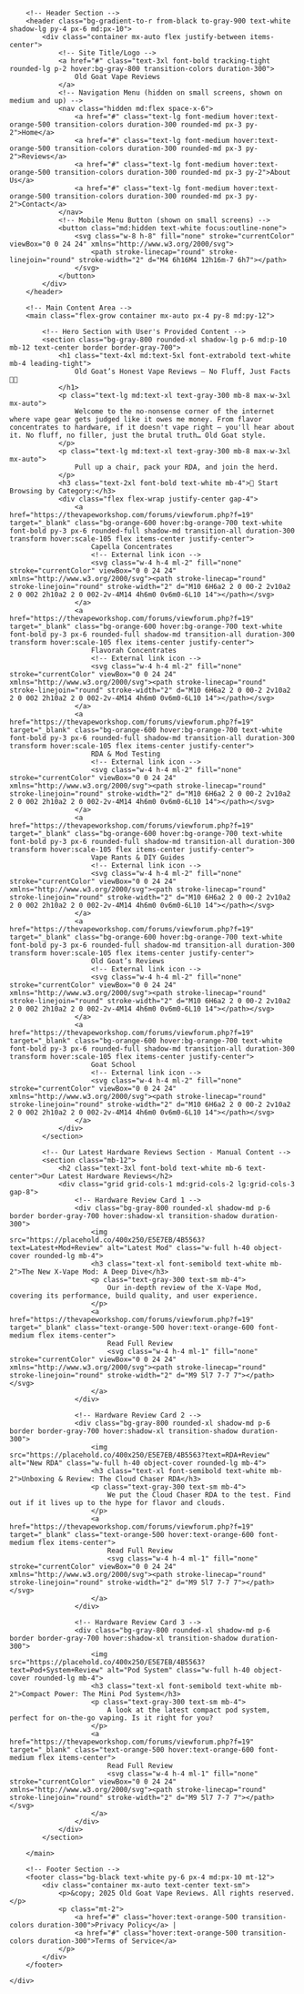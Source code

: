 <!DOCTYPE html>
<html lang="en">
<head>
    <meta charset="UTF-8">
    <meta name="viewport" content="width=device-width, initial-scale=1.0">
    <title>Old Goat Vape Reviews</title>
    <!-- Inter font from Google Fonts -->
    <link href="https://fonts.googleapis.com/css2?family=Inter:wght@300;400;500;600;700&display=swap" rel="stylesheet">
    <!-- Tailwind CSS CDN -->
    <script src="https://cdn.tailwindcss.com"></script>
    <style>
        /* Custom styles for the Inter font */
        body {
            font-family: 'Inter', sans-serif;
        }
    </style>
</head>
<body class="bg-gray-950 text-gray-100">
    <!-- Main container for the entire page, ensuring full height and flex layout -->
    <div class="min-h-screen flex flex-col">

        <!-- Header Section -->
        <header class="bg-gradient-to-r from-black to-gray-900 text-white shadow-lg py-4 px-6 md:px-10">
            <div class="container mx-auto flex justify-between items-center">
                <!-- Site Title/Logo -->
                <a href="#" class="text-3xl font-bold tracking-tight rounded-lg p-2 hover:bg-gray-800 transition-colors duration-300">
                    Old Goat Vape Reviews
                </a>
                <!-- Navigation Menu (hidden on small screens, shown on medium and up) -->
                <nav class="hidden md:flex space-x-6">
                    <a href="#" class="text-lg font-medium hover:text-orange-500 transition-colors duration-300 rounded-md px-3 py-2">Home</a>
                    <a href="#" class="text-lg font-medium hover:text-orange-500 transition-colors duration-300 rounded-md px-3 py-2">Reviews</a>
                    <a href="#" class="text-lg font-medium hover:text-orange-500 transition-colors duration-300 rounded-md px-3 py-2">About Us</a>
                    <a href="#" class="text-lg font-medium hover:text-orange-500 transition-colors duration-300 rounded-md px-3 py-2">Contact</a>
                </nav>
                <!-- Mobile Menu Button (shown on small screens) -->
                <button class="md:hidden text-white focus:outline-none">
                    <svg class="w-8 h-8" fill="none" stroke="currentColor" viewBox="0 0 24 24" xmlns="http://www.w3.org/2000/svg">
                        <path stroke-linecap="round" stroke-linejoin="round" stroke-width="2" d="M4 6h16M4 12h16m-7 6h7"></path>
                    </svg>
                </button>
            </div>
        </header>

        <!-- Main Content Area -->
        <main class="flex-grow container mx-auto px-4 py-8 md:py-12">

            <!-- Hero Section with User's Provided Content -->
            <section class="bg-gray-800 rounded-xl shadow-lg p-6 md:p-10 mb-12 text-center border border-gray-700">
                <h1 class="text-4xl md:text-5xl font-extrabold text-white mb-4 leading-tight">
                    Old Goat’s Honest Vape Reviews – No Fluff, Just Facts 🐐💨
                </h1>
                <p class="text-lg md:text-xl text-gray-300 mb-8 max-w-3xl mx-auto">
                    Welcome to the no-nonsense corner of the internet where vape gear gets judged like it owes me money. From flavor concentrates to hardware, if it doesn't vape right — you'll hear about it. No fluff, no filler, just the brutal truth… Old Goat style.
                </p>
                <p class="text-lg md:text-xl text-gray-300 mb-8 max-w-3xl mx-auto">
                    Pull up a chair, pack your RDA, and join the herd.
                </p>
                <h3 class="text-2xl font-bold text-white mb-4">🧠 Start Browsing by Category:</h3>
                <div class="flex flex-wrap justify-center gap-4">
                    <a href="https://thevapeworkshop.com/forums/viewforum.php?f=19" target="_blank" class="bg-orange-600 hover:bg-orange-700 text-white font-bold py-3 px-6 rounded-full shadow-md transition-all duration-300 transform hover:scale-105 flex items-center justify-center">
                        Capella Concentrates
                        <!-- External link icon -->
                        <svg class="w-4 h-4 ml-2" fill="none" stroke="currentColor" viewBox="0 0 24 24" xmlns="http://www.w3.org/2000/svg"><path stroke-linecap="round" stroke-linejoin="round" stroke-width="2" d="M10 6H6a2 2 0 00-2 2v10a2 2 0 002 2h10a2 2 0 002-2v-4M14 4h6m0 0v6m0-6L10 14"></path></svg>
                    </a>
                    <a href="https://thevapeworkshop.com/forums/viewforum.php?f=19" target="_blank" class="bg-orange-600 hover:bg-orange-700 text-white font-bold py-3 px-6 rounded-full shadow-md transition-all duration-300 transform hover:scale-105 flex items-center justify-center">
                        Flavorah Concentrates
                        <!-- External link icon -->
                        <svg class="w-4 h-4 ml-2" fill="none" stroke="currentColor" viewBox="0 0 24 24" xmlns="http://www.w3.org/2000/svg"><path stroke-linecap="round" stroke-linejoin="round" stroke-width="2" d="M10 6H6a2 2 0 00-2 2v10a2 2 0 002 2h10a2 2 0 002-2v-4M14 4h6m0 0v6m0-6L10 14"></path></svg>
                    </a>
                    <a href="https://thevapeworkshop.com/forums/viewforum.php?f=19" target="_blank" class="bg-orange-600 hover:bg-orange-700 text-white font-bold py-3 px-6 rounded-full shadow-md transition-all duration-300 transform hover:scale-105 flex items-center justify-center">
                        RDA & Mod Testing
                        <!-- External link icon -->
                        <svg class="w-4 h-4 ml-2" fill="none" stroke="currentColor" viewBox="0 0 24 24" xmlns="http://www.w3.org/2000/svg"><path stroke-linecap="round" stroke-linejoin="round" stroke-width="2" d="M10 6H6a2 2 0 00-2 2v10a2 2 0 002 2h10a2 2 0 002-2v-4M14 4h6m0 0v6m0-6L10 14"></path></svg>
                    </a>
                    <a href="https://thevapeworkshop.com/forums/viewforum.php?f=19" target="_blank" class="bg-orange-600 hover:bg-orange-700 text-white font-bold py-3 px-6 rounded-full shadow-md transition-all duration-300 transform hover:scale-105 flex items-center justify-center">
                        Vape Rants & DIY Guides
                        <!-- External link icon -->
                        <svg class="w-4 h-4 ml-2" fill="none" stroke="currentColor" viewBox="0 0 24 24" xmlns="http://www.w3.org/2000/svg"><path stroke-linecap="round" stroke-linejoin="round" stroke-width="2" d="M10 6H6a2 2 0 00-2 2v10a2 2 0 002 2h10a2 2 0 002-2v-4M14 4h6m0 0v6m0-6L10 14"></path></svg>
                    </a>
                    <a href="https://thevapeworkshop.com/forums/viewforum.php?f=19" target="_blank" class="bg-orange-600 hover:bg-orange-700 text-white font-bold py-3 px-6 rounded-full shadow-md transition-all duration-300 transform hover:scale-105 flex items-center justify-center">
                        Old Goat’s Reviews
                        <!-- External link icon -->
                        <svg class="w-4 h-4 ml-2" fill="none" stroke="currentColor" viewBox="0 0 24 24" xmlns="http://www.w3.org/2000/svg"><path stroke-linecap="round" stroke-linejoin="round" stroke-width="2" d="M10 6H6a2 2 0 00-2 2v10a2 2 0 002 2h10a2 2 0 002-2v-4M14 4h6m0 0v6m0-6L10 14"></path></svg>
                    </a>
                    <a href="https://thevapeworkshop.com/forums/viewforum.php?f=19" target="_blank" class="bg-orange-600 hover:bg-orange-700 text-white font-bold py-3 px-6 rounded-full shadow-md transition-all duration-300 transform hover:scale-105 flex items-center justify-center">
                        Goat School
                        <!-- External link icon -->
                        <svg class="w-4 h-4 ml-2" fill="none" stroke="currentColor" viewBox="0 0 24 24" xmlns="http://www.w3.org/2000/svg"><path stroke-linecap="round" stroke-linejoin="round" stroke-width="2" d="M10 6H6a2 2 0 00-2 2v10a2 2 0 002 2h10a2 2 0 002-2v-4M14 4h6m0 0v6m0-6L10 14"></path></svg>
                    </a>
                </div>
            </section>

            <!-- Our Latest Hardware Reviews Section - Manual Content -->
            <section class="mb-12">
                <h2 class="text-3xl font-bold text-white mb-6 text-center">Our Latest Hardware Reviews</h2>
                <div class="grid grid-cols-1 md:grid-cols-2 lg:grid-cols-3 gap-8">
                    <!-- Hardware Review Card 1 -->
                    <div class="bg-gray-800 rounded-xl shadow-md p-6 border border-gray-700 hover:shadow-xl transition-shadow duration-300">
                        <img src="https://placehold.co/400x250/E5E7EB/4B5563?text=Latest+Mod+Review" alt="Latest Mod" class="w-full h-40 object-cover rounded-lg mb-4">
                        <h3 class="text-xl font-semibold text-white mb-2">The New X-Vape Mod: A Deep Dive</h3>
                        <p class="text-gray-300 text-sm mb-4">
                            Our in-depth review of the X-Vape Mod, covering its performance, build quality, and user experience.
                        </p>
                        <a href="https://thevapeworkshop.com/forums/viewforum.php?f=19" target="_blank" class="text-orange-500 hover:text-orange-600 font-medium flex items-center">
                            Read Full Review
                            <svg class="w-4 h-4 ml-1" fill="none" stroke="currentColor" viewBox="0 0 24 24" xmlns="http://www.w3.org/2000/svg"><path stroke-linecap="round" stroke-linejoin="round" stroke-width="2" d="M9 5l7 7-7 7"></path></svg>
                        </a>
                    </div>

                    <!-- Hardware Review Card 2 -->
                    <div class="bg-gray-800 rounded-xl shadow-md p-6 border border-gray-700 hover:shadow-xl transition-shadow duration-300">
                        <img src="https://placehold.co/400x250/E5E7EB/4B5563?text=RDA+Review" alt="New RDA" class="w-full h-40 object-cover rounded-lg mb-4">
                        <h3 class="text-xl font-semibold text-white mb-2">Unboxing & Review: The Cloud Chaser RDA</h3>
                        <p class="text-gray-300 text-sm mb-4">
                            We put the Cloud Chaser RDA to the test. Find out if it lives up to the hype for flavor and clouds.
                        </p>
                        <a href="https://thevapeworkshop.com/forums/viewforum.php?f=19" target="_blank" class="text-orange-500 hover:text-orange-600 font-medium flex items-center">
                            Read Full Review
                            <svg class="w-4 h-4 ml-1" fill="none" stroke="currentColor" viewBox="0 0 24 24" xmlns="http://www.w3.org/2000/svg"><path stroke-linecap="round" stroke-linejoin="round" stroke-width="2" d="M9 5l7 7-7 7"></path></svg>
                        </a>
                    </div>

                    <!-- Hardware Review Card 3 -->
                    <div class="bg-gray-800 rounded-xl shadow-md p-6 border border-gray-700 hover:shadow-xl transition-shadow duration-300">
                        <img src="https://placehold.co/400x250/E5E7EB/4B5563?text=Pod+System+Review" alt="Pod System" class="w-full h-40 object-cover rounded-lg mb-4">
                        <h3 class="text-xl font-semibold text-white mb-2">Compact Power: The Mini Pod System</h3>
                        <p class="text-gray-300 text-sm mb-4">
                            A look at the latest compact pod system, perfect for on-the-go vaping. Is it right for you?
                        </p>
                        <a href="https://thevapeworkshop.com/forums/viewforum.php?f=19" target="_blank" class="text-orange-500 hover:text-orange-600 font-medium flex items-center">
                            Read Full Review
                            <svg class="w-4 h-4 ml-1" fill="none" stroke="currentColor" viewBox="0 0 24 24" xmlns="http://www.w3.org/2000/svg"><path stroke-linecap="round" stroke-linejoin="round" stroke-width="2" d="M9 5l7 7-7 7"></path></svg>
                        </a>
                    </div>
                </div>
            </section>

        </main>

        <!-- Footer Section -->
        <footer class="bg-black text-white py-6 px-4 md:px-10 mt-12">
            <div class="container mx-auto text-center text-sm">
                <p>&copy; 2025 Old Goat Vape Reviews. All rights reserved.</p>
                <p class="mt-2">
                    <a href="#" class="hover:text-orange-500 transition-colors duration-300">Privacy Policy</a> |
                    <a href="#" class="hover:text-orange-500 transition-colors duration-300">Terms of Service</a>
                </p>
            </div>
        </footer>

    </div>
</body>
</html>
